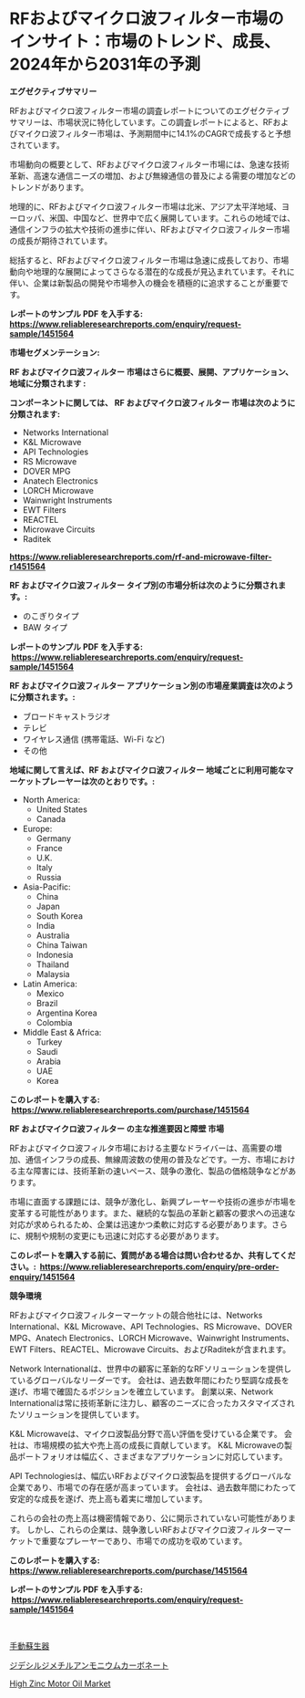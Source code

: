 <p><h1>RFおよびマイクロ波フィルター市場のインサイト：市場のトレンド、成長、2024年から2031年の予測</h1></p><p><strong>エグゼクティブサマリー</strong></p>
<p><p>RFおよびマイクロ波フィルター市場の調査レポートについてのエグゼクティブサマリーは、市場状況に特化しています。この調査レポートによると、RFおよびマイクロ波フィルター市場は、予測期間中に14.1%のCAGRで成長すると予想されています。</p><p>市場動向の概要として、RFおよびマイクロ波フィルター市場には、急速な技術革新、高速な通信ニーズの増加、および無線通信の普及による需要の増加などのトレンドがあります。</p><p>地理的に、RFおよびマイクロ波フィルター市場は北米、アジア太平洋地域、ヨーロッパ、米国、中国など、世界中で広く展開しています。これらの地域では、通信インフラの拡大や技術の進歩に伴い、RFおよびマイクロ波フィルター市場の成長が期待されています。</p><p>総括すると、RFおよびマイクロ波フィルター市場は急速に成長しており、市場動向や地理的な展開によってさらなる潜在的な成長が見込まれています。それに伴い、企業は新製品の開発や市場参入の機会を積極的に追求することが重要です。</p></p>
<p><strong>レポートのサンプル PDF を入手する: <a href="https://www.reliableresearchreports.com/enquiry/request-sample/1451564">https://www.reliableresearchreports.com/enquiry/request-sample/1451564</a></strong></p>
<p><strong>市場セグメンテーション:</strong></p>
<p><strong> RF およびマイクロ波フィルター 市場はさらに概要、展開、アプリケーション、地域に分類されます :</strong></p>
<p><strong>コンポーネントに関しては、 RF およびマイクロ波フィルター 市場は次のように分類されます: &nbsp;</strong></p>
<p><ul><li>Networks International</li><li>K&L Microwave</li><li>API Technologies</li><li>RS Microwave</li><li>DOVER MPG</li><li>Anatech Electronics</li><li>LORCH Microwave</li><li>Wainwright Instruments</li><li>EWT Filters</li><li>REACTEL</li><li>Microwave Circuits</li><li>Raditek</li></ul></p>
<p><strong><a href="https://www.reliableresearchreports.com/rf-and-microwave-filter-r1451564">https://www.reliableresearchreports.com/rf-and-microwave-filter-r1451564</a></strong></p>
<p><strong> RF およびマイクロ波フィルター タイプ別の市場分析は次のように分類されます。:</strong></p>
<p><ul><li>のこぎりタイプ</li><li>BAW タイプ</li></ul></p>
<p><strong>レポートのサンプル PDF を入手する: &nbsp;<a href="https://www.reliableresearchreports.com/enquiry/request-sample/1451564">https://www.reliableresearchreports.com/enquiry/request-sample/1451564</a></strong></p>
<p><strong> RF およびマイクロ波フィルター アプリケーション別の市場産業調査は次のように分類されます。:</strong></p>
<p><ul><li>ブロードキャストラジオ</li><li>テレビ</li><li>ワイヤレス通信 (携帯電話、Wi-Fi など)</li><li>その他</li></ul></p>
<p><strong>地域に関して言えば、RF およびマイクロ波フィルター 地域ごとに利用可能なマーケットプレーヤーは次のとおりです。:</strong></p>
<p><ul>
    <li>
        North America:
        <ul>
            <li>United States</li>
            <li>Canada</li>
        </ul>
    </li>
    <li>
        Europe:
        <ul>
            <li>Germany</li>
            <li>France</li>
            <li>U.K.</li>
            <li>Italy</li>
            <li>Russia</li>
        </ul>
    </li>
    <li>
        Asia-Pacific:
        <ul>
            <li>China</li>
            <li>Japan</li>
            <li>South Korea</li>
            <li>India</li>
            <li>Australia</li>
            <li>China Taiwan</li>
            <li>Indonesia</li>
            <li>Thailand</li>
            <li>Malaysia</li>
        </ul>
    </li>
    <li>
        Latin America:
        <ul>
            <li>Mexico</li>
            <li>Brazil</li>
            <li>Argentina Korea</li>
            <li>Colombia</li>
        </ul>
    </li>
    <li>
        Middle East & Africa:
        <ul>
            <li>Turkey</li>
            <li>Saudi</li>
            <li>Arabia</li>
            <li>UAE</li>
            <li>Korea</li>
        </ul>
    </li>
    </ul></p>
<p><strong>このレポートを購入する: &nbsp;<a href="https://www.reliableresearchreports.com/purchase/1451564">https://www.reliableresearchreports.com/purchase/1451564</a></strong></p>
<p><strong>RF およびマイクロ波フィルター の主な推進要因と障壁 市場</strong></p>
<p><p>RFおよびマイクロ波フィルタ市場における主要なドライバーは、高需要の増加、通信インフラの成長、無線周波数の使用の普及などです。一方、市場における主な障害には、技術革新の速いペース、競争の激化、製品の価格競争などがあります。</p><p>市場に直面する課題には、競争が激化し、新興プレーヤーや技術の進歩が市場を変革する可能性があります。また、継続的な製品の革新と顧客の要求への迅速な対応が求められるため、企業は迅速かつ柔軟に対応する必要があります。さらに、規制や規制の変更にも迅速に対応する必要があります。</p></p>
<p><strong>このレポートを購入する前に、質問がある場合は問い合わせるか、共有してください。:&nbsp; <a href="https://www.reliableresearchreports.com/enquiry/pre-order-enquiry/1451564">https://www.reliableresearchreports.com/enquiry/pre-order-enquiry/1451564</a></strong></p>
<p><strong>競争環境</strong></p>
<p><p>RFおよびマイクロ波フィルターマーケットの競合他社には、Networks International、K&L Microwave、API Technologies、RS Microwave、DOVER MPG、Anatech Electronics、LORCH Microwave、Wainwright Instruments、EWT Filters、REACTEL、Microwave Circuits、およびRaditekが含まれます。</p><p> Network Internationalは、世界中の顧客に革新的なRFソリューションを提供しているグローバルなリーダーです。 会社は、過去数年間にわたり堅調な成長を遂げ、市場で確固たるポジションを確立しています。 創業以来、Network Internationalは常に技術革新に注力し、顧客のニーズに合ったカスタマイズされたソリューションを提供しています。</p><p> K&L Microwaveは、マイクロ波製品分野で高い評価を受けている企業です。 会社は、市場規模の拡大や売上高の成長に貢献しています。 K&L Microwaveの製品ポートフォリオは幅広く、さまざまなアプリケーションに対応しています。</p><p> API Technologiesは、幅広いRFおよびマイクロ波製品を提供するグローバルな企業であり、市場での存在感が高まっています。 会社は、過去数年間にわたって安定的な成長を遂げ、売上高も着実に増加しています。</p><p>これらの会社の売上高は機密情報であり、公に開示されていない可能性があります。 しかし、これらの企業は、競争激しいRFおよびマイクロ波フィルターマーケットで重要なプレーヤーであり、市場での成功を収めています。</p></p>
<p><strong>このレポートを購入する: &nbsp; <a href="https://www.reliableresearchreports.com/purchase/1451564">https://www.reliableresearchreports.com/purchase/1451564</a></strong></p>
<p><strong>レポートのサンプル PDF を入手する: &nbsp;<a href="https://www.reliableresearchreports.com/enquiry/request-sample/1451564">https://www.reliableresearchreports.com/enquiry/request-sample/1451564</a></strong><strong></strong></p>
<p>&nbsp;</p>
<p><p><a href="https://medium.com/@boydsmitham37/%E3%83%9E%E3%83%8B%E3%83%A5%E3%82%A2%E3%83%AB%E3%83%AA%E3%82%BD%E3%82%B7%E3%83%86%E3%83%BC%E3%82%BF%E3%83%BC%E5%B8%82%E5%A0%B4%E3%81%AE%E5%88%86%E6%9E%90-%E3%82%B0%E3%83%AD%E3%83%BC%E3%83%90%E3%83%AB%E7%94%A3%E6%A5%AD%E3%81%AE%E8%A6%8B%E9%80%9A%E3%81%97%E3%81%A8%E4%BA%88%E6%B8%AC-2024%E5%B9%B4%E3%81%8B%E3%82%892031%E5%B9%B4%E3%81%BE%E3%81%A7-3b6128b39d6c">手動蘇生器</a></p><p><a href="https://medium.com/@zulu.dawn/%E3%82%B8%E3%83%87%E3%82%B7%E3%83%AB%E3%82%B8%E3%83%A1%E3%83%81%E3%83%AB%E3%82%A2%E3%83%B3%E3%83%A2%E3%83%8B%E3%82%A6%E3%83%A0%E3%82%AB%E3%83%BC%E3%83%9C%E3%83%8D%E3%83%BC%E3%83%88%E5%B8%82%E5%A0%B4-%E3%82%BF%E3%82%A4%E3%83%97-%E5%BF%9C%E7%94%A8-%E5%9C%B0%E7%90%86%E3%81%AB%E3%82%88%E3%82%8B%E7%B7%8F%E5%90%88%E7%9A%84%E3%81%AA%E8%A9%95%E4%BE%A1-caa7f967d6ba">ジデシルジメチルアンモニウムカーボネート</a></p><p><a href="https://picayune-night-cbd.notion.site/High-Zinc-Motor-Oil-Market-Share-Market-New-Trends-Analysis-Report-By-Type-By-Application-By-End-2aa5f39bc1ed4c03ad857cfa86979883">High Zinc Motor Oil Market</a></p></p>